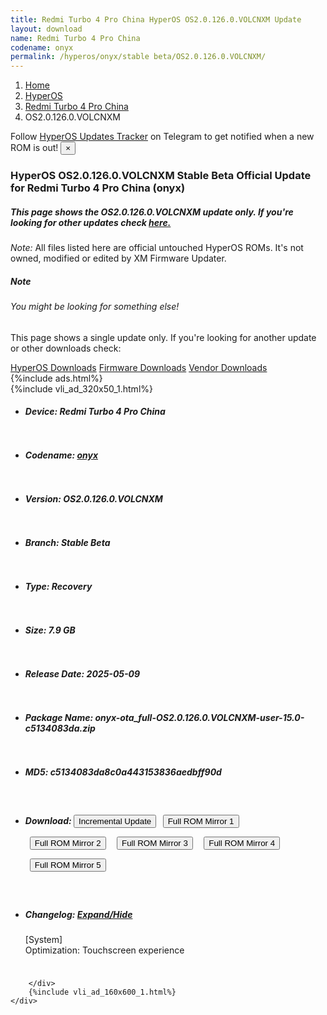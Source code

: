 ```yaml
---
title: Redmi Turbo 4 Pro China HyperOS OS2.0.126.0.VOLCNXM Update
layout: download
name: Redmi Turbo 4 Pro China
codename: onyx
permalink: /hyperos/onyx/stable beta/OS2.0.126.0.VOLCNXM/
---
```

<nav aria-label="breadcrumb">
    <ol class="breadcrumb">
        <li class="breadcrumb-item"><a href="/">Home</a></li>
        <li class="breadcrumb-item"><a href="/hyperos/">HyperOS</a></li>
        <li class="breadcrumb-item"><a href="/hyperos/onyx/">Redmi Turbo 4 Pro China</a></li>
        <li class="breadcrumb-item active" aria-current="page">OS2.0.126.0.VOLCNXM</li>
    </ol>
</nav>
<div class="alert alert-primary alert-dismissible fade show" role="alert">
    Follow <a href="https://t.me/MIUIUpdatesTracker" class="alert-link">HyperOS Updates Tracker</a> on Telegram to get
    notified when a new ROM is out!
    <button type="button" class="close" data-dismiss="alert" aria-label="Close">
        <span aria-hidden="true">&times;</span>
    </button>
</div>
<div class="col-12 mx-auto">
    <h3 class="title bg-light p-2 rounded">HyperOS OS2.0.126.0.VOLCNXM Stable Beta Official Update for Redmi Turbo 4 Pro China (onyx)</h3>
    <h5>This page shows the OS2.0.126.0.VOLCNXM update only. If you're looking for other updates check
        <a href="/hyperos/onyx/">here.</a></h5>
    <p><i>Note: </i>All files listed here are official untouched HyperOS ROMs.
        It's not owned, modified or edited by XM Firmware Updater.</p>
    <div class="card">
        <div class="card-body">
            <h5 class="card-title">Note</h5>
            <h6 class="card-subtitle mb-2 text-muted">You might be looking for something else!</h6>
            <p class="card-text">This page shows a single update only.
                If you're looking for another update or other downloads check:</p>
            <a href="/hyperos/" class="card-link">HyperOS Downloads</a>
            <a href="/firmware/" class="card-link">Firmware Downloads</a>
            <a href="/vendor/" class="card-link">Vendor Downloads</a>
        </div>
    </div>
    {%include ads.html%}
    <div class="row justify-content-center">
        <div class="col-10" id="downloads">
                    <div class="card card-body">
            {%include vli_ad_320x50_1.html%}
            <ul class="list-unstyled">
                <li style="padding-bottom: 10px;">
                    <h5><b>Device: </b>Redmi Turbo 4 Pro China</h5>
                </li>
                <li style="padding-bottom: 10px;">
                    <h5><b>Codename: </b> <a href="/hyperos/onyx/" target="_blank">onyx</a> </h5>
                </li>
                <li style="padding-bottom: 10px;">
                    <h5><b>Version: </b>OS2.0.126.0.VOLCNXM</h5>
                </li>
                <li style="padding-bottom: 10px;">
                    <h5><b>Branch: </b>Stable Beta</h5>
                </li>
                <li style="padding-bottom: 10px;">
                    <h5><b>Type: </b>Recovery</h5>
                </li>
                <li style="padding-bottom: 10px;">
                    <h5><b>Size: </b>7.9 GB</h5>
                </li>
                <li style="padding-bottom: 10px;">
                    <h5><b>Release Date: </b>2025-05-09</h5>
                </li>
                <li style="padding-bottom: 10px;">
                    <h5><b>Package Name: </b><span id="filename" class="text-dark">onyx-ota_full-OS2.0.126.0.VOLCNXM-user-15.0-c5134083da.zip</span></h5>
                </li>
                <li style="padding-bottom: 10px;">
                    <h5><b>MD5: </b><span id="md5" class="text-muted">c5134083da8c0a443153836aedbff90d</span></h5>
                </li>
                <li style="padding-bottom: 10px;">
                    <h5><b>Download: </b><button type="button" id="incremental_download" class="btn btn-warning" onclick="window.open('https://bigota.d.miui.com/OS2.0.126.0.VOLCNXM/onyx-ota_incremental-OS2.0.124.0.VOLCNXM-OS2.0.126.0.VOLCNXM-user-15.0-ca108e03bd.zip', '_blank');"><i class="fa fa-download"></i> Incremental Update</button> <button type="button" id="download" class="btn btn-primary" style="margin: 7px;" onclick="window.open('https://cdnorg.d.miui.com/OS2.0.126.0.VOLCNXM/onyx-ota_full-OS2.0.126.0.VOLCNXM-user-15.0-c5134083da.zip', '_blank');"><i class="fa fa-download"></i> Full ROM Mirror 1</button> <button type="button" id="download" class="btn btn-primary" style="margin: 7px;" onclick="window.open('https://bkt-sgp-miui-ota-update-alisgp.oss-ap-southeast-1.aliyuncs.com/OS2.0.126.0.VOLCNXM/onyx-ota_full-OS2.0.126.0.VOLCNXM-user-15.0-c5134083da.zip', '_blank');"><i class="fa fa-download"></i> Full ROM Mirror 2</button> <button type="button" id="download" class="btn btn-primary" style="margin: 7px;" onclick="window.open('https://bn.d.miui.com/OS2.0.126.0.VOLCNXM/onyx-ota_full-OS2.0.126.0.VOLCNXM-user-15.0-c5134083da.zip', '_blank');"><i class="fa fa-download"></i> Full ROM Mirror 3</button> <button type="button" id="download" class="btn btn-primary" style="margin: 7px;" onclick="window.open('https://bigota.d.miui.com/OS2.0.126.0.VOLCNXM/onyx-ota_full-OS2.0.126.0.VOLCNXM-user-15.0-c5134083da.zip', '_blank');"><i class="fa fa-download"></i> Full ROM Mirror 4</button> <button type="button" id="download" class="btn btn-primary" style="margin: 7px;" onclick="window.open('https://hugeota.d.miui.com/OS2.0.126.0.VOLCNXM/onyx-ota_full-OS2.0.126.0.VOLCNXM-user-15.0-c5134083da.zip', '_blank');"><i class="fa fa-download"></i> Full ROM Mirror 5</button></h5>
                </li>
                <li style="padding-bottom: 10px;">
                    <h5><b>Changelog: </b><a href="#onyx_1_changelog" data-toggle="collapse" role="button"
                            aria-expanded="false" aria-controls="onyx_1_changelog"> <i class="fa fa-arrow-down"
                                aria-hidden="true"></i> Expand/Hide</a></h5>
                    <div class="collapse" id="onyx_1_changelog">
                        <p id="changelog_text">[System]<br>Optimization: Touchscreen experience</p>
                    </div>
                </li>
            </ul>
        </div>

        </div>
        {%include vli_ad_160x600_1.html%}
    </div>
</div>
